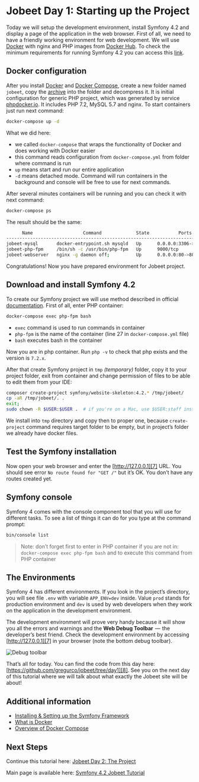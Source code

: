 # Jobeet Day 1: Starting up the Project

Today we will setup the development environment, install Symfony 4.2 and display a page of the application in the web browser.
First of all, we need to have a friendly working environment for web development. We will use [Docker][1] with 
nginx and PHP images from [Docker Hub][2].
To check the minimum requirements for running Symfony 4.2 you can access this [link][3].

## Docker configuration

After you install [Docker][4] and [Docker Compose][5], create a new folder named `jobeet`, copy the [archive](../files/archives/jobeet.zip) into the folder and decompress it.
It is initial configuration for generic PHP project, which was generated by service [phpdocker.io][9].
It includes PHP 7.2, MySQL 5.7 and nginx. To start containers just run next command:

```bash
docker-compose up -d
```

What we did here:

* we called `docker-compose` that wraps the functionality of Docker and does working with Docker easier
* this command reads configuration from `docker-compose.yml` from folder where command is run
* `up` means start and run our entire application
* `-d` means detached mode. Command will run containers in the background and console will be free to use for next commands.

After several minutes containers will be running and you can check it with next command:

```bash
docker-compose ps
```

The result should be the same:

```bash
      Name                   Command             State           Ports          
-------------------------------------------------------------------------------
jobeet-mysql       docker-entrypoint.sh mysqld   Up      0.0.0.0:3306->3306/tcp 
jobeet-php-fpm     /bin/sh -c /usr/bin/php-fpm   Up      9000/tcp               
jobeet-webserver   nginx -g daemon off;          Up      0.0.0.0:80->80/tcp
```

Congratulations! Now you have prepared environment for Jobeet project.

## Download and install Symfony 4.2

To create our Symfony project we will use method described in official [documentation][6].
First of all, enter PHP container:

```bash
docker-compose exec php-fpm bash
```

* `exec` command is used to run commands in container
* `php-fpm` is the name of the container (line 27 in `docker-compose.yml` file)
* `bash` executes bash in the container

Now you are in php container. Run `php -v` to check that php exists and the version is `7.2.x`.

After that create Symfony project in `tmp` _(temporary)_ folder, copy it to your project folder, exit from container and change permission of files to be able to edit them from your IDE:

```bash
composer create-project symfony/website-skeleton:4.2.* /tmp/jobeet/
cp -aR /tmp/jobeet/. .
exit;
sudo chown -R $USER:$USER .  # if you're on a Mac, use $USER:staff instead
```

We install into `tmp` directory and copy then to proper one, because `create-project` command requires target folder to be empty, but in project’s folder we already have docker files.

## Test the Symfony installation

Now open your web browser and enter the [http://127.0.0.1][7] URL. You should see error `No route found for "GET /"` but it’s OK. You don’t have any routes created yet.

## Symfony console

Symfony 4 comes with the console component tool that you will use for different tasks. To see a list of things it can do for you type at the command prompt:

```bash
bin/console list
```

> Note: don’t forget first to enter in PHP container if you are not in: `docker-compose exec php-fpm bash`
> and to execute this command from PHP container

## The Environments

Symfony 4 has different environments. If you look in the project’s directory, you will see file `.env` with variable `APP_ENV=dev` inside.
Value `prod` stands for production environment and `dev` is used by web developers when they work on the application in the development environment.  

The development environment will prove very handy because it will show you all the errors and warnings and the **Web Debug Toolbar**  —  the developer’s best friend.
Check the development environment by accessing [http://127.0.0.1][7] in your browser (note the bottom debug toolbar).

![Debug toolbar](../files/images/screenshot_1.png)

That’s all for today. You can find the code from this day here: [https://github.com/gregurco/jobeet/tree/day1][8].
See you on the next day of this tutorial where we will talk about what exactly the Jobeet site will be about!

## Additional information

- [Installing & Setting up the Symfony Framework][10]
- [What is Docker][11]
- [Overview of Docker Compose][12]

## Next Steps

Continue this tutorial here: [Jobeet Day 2: The Project](day-2.md)

Main page is available here: [Symfony 4.2 Jobeet Tutorial](../index.md)

[1]: https://www.docker.com/
[2]: https://hub.docker.com/
[3]: https://symfony.com/doc/4.2/reference/requirements.html
[4]: https://docs.docker.com/install/linux/docker-ce/ubuntu/
[5]: https://docs.docker.com/compose/install/
[6]: https://symfony.com/doc/4.2/setup.html
[7]: http://127.0.0.1
[8]: https://github.com/gregurco/jobeet/tree/day1
[9]: https://phpdocker.io/generator
[10]: https://symfony.com/doc/4.2/setup.html
[11]: https://www.docker.com/what-docker
[12]: https://docs.docker.com/compose/overview/
